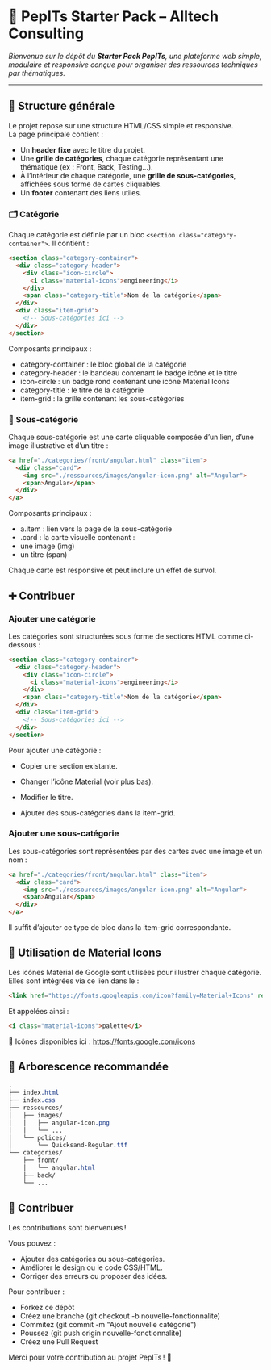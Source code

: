 # 🚀 PepITs Starter Pack – Alltech Consulting

_Bienvenue sur le dépôt du **Starter Pack PepITs**, une plateforme web simple, modulaire et responsive conçue pour organiser des ressources techniques par thématiques._

---

## 📐 Structure générale

Le projet repose sur une structure HTML/CSS simple et responsive.  
La page principale contient :

- Un **header fixe** avec le titre du projet.
- Une **grille de catégories**, chaque catégorie représentant une thématique (ex : Front, Back, Testing…).
- À l’intérieur de chaque catégorie, une **grille de sous-catégories**, affichées sous forme de cartes cliquables.
- Un **footer** contenant des liens utiles.

### 🗂️ Catégorie

Chaque catégorie est définie par un bloc `<section class="category-container">`. Il contient :

```html
<section class="category-container">
  <div class="category-header">
    <div class="icon-circle">
      <i class="material-icons">engineering</i>
    </div>
    <span class="category-title">Nom de la catégorie</span>
  </div>
  <div class="item-grid">
    <!-- Sous-catégories ici -->
  </div>
</section>
```
Composants principaux :
- category-container : le bloc global de la catégorie
- category-header : le bandeau contenant le badge icône et le titre
- icon-circle : un badge rond contenant une icône Material Icons
- category-title : le titre de la catégorie
- item-grid : la grille contenant les sous-catégories

### 🔸 Sous-catégorie
Chaque sous-catégorie est une carte cliquable composée d’un lien, d’une image illustrative et d’un titre :

```html
<a href="./categories/front/angular.html" class="item">
  <div class="card">
    <img src="./ressources/images/angular-icon.png" alt="Angular">
    <span>Angular</span>
  </div>
</a>
```
Composants principaux :
- a.item : lien vers la page de la sous-catégorie
- .card : la carte visuelle contenant :
- une image (img)
- un titre (span)

Chaque carte est responsive et peut inclure un effet de survol.

## ➕ Contribuer
### Ajouter une catégorie

Les catégories sont structurées sous forme de sections HTML comme ci-dessous :

```html
<section class="category-container">
  <div class="category-header">
    <div class="icon-circle">
      <i class="material-icons">engineering</i>
    </div>
    <span class="category-title">Nom de la catégorie</span>
  </div>
  <div class="item-grid">
    <!-- Sous-catégories ici -->
  </div>
</section>
```

Pour ajouter une catégorie :

- Copier une section existante.

- Changer l’icône Material (voir plus bas).

- Modifier le titre.

- Ajouter des sous-catégories dans la item-grid.

### Ajouter une sous-catégorie
Les sous-catégories sont représentées par des cartes avec une image et un nom :

```html
<a href="./categories/front/angular.html" class="item">
  <div class="card">
    <img src="./ressources/images/angular-icon.png" alt="Angular">
    <span>Angular</span>
  </div>
</a>
```
Il suffit d’ajouter ce type de bloc dans la item-grid correspondante.

## 🎨 Utilisation de Material Icons
Les icônes Material de Google sont utilisées pour illustrer chaque catégorie.
Elles sont intégrées via ce lien dans le <head> :

```html
<link href="https://fonts.googleapis.com/icon?family=Material+Icons" rel="stylesheet">
```
Et appelées ainsi :

```html
<i class="material-icons">palette</i>
```
🔗 Icônes disponibles ici : https://fonts.google.com/icons

## 📁 Arborescence recommandée
```css
.
├── index.html
├── index.css
├── ressources/
│   ├── images/
│   │   ├── angular-icon.png
│   │   └── ...
│   └── polices/
│       └── Quicksand-Regular.ttf
└── categories/
    ├── front/
    │   └── angular.html
    ├── back/
    └── ...
```
## 🤝 Contribuer
Les contributions sont bienvenues !

Vous pouvez :
- Ajouter des catégories ou sous-catégories.
- Améliorer le design ou le code CSS/HTML.
- Corriger des erreurs ou proposer des idées.

Pour contribuer :
- Forkez ce dépôt
- Créez une branche (git checkout -b nouvelle-fonctionnalite)
- Commitez (git commit -m "Ajout nouvelle catégorie")
- Poussez (git push origin nouvelle-fonctionnalite)
- Créez une Pull Request

Merci pour votre contribution au projet PepITs ! 🙌
